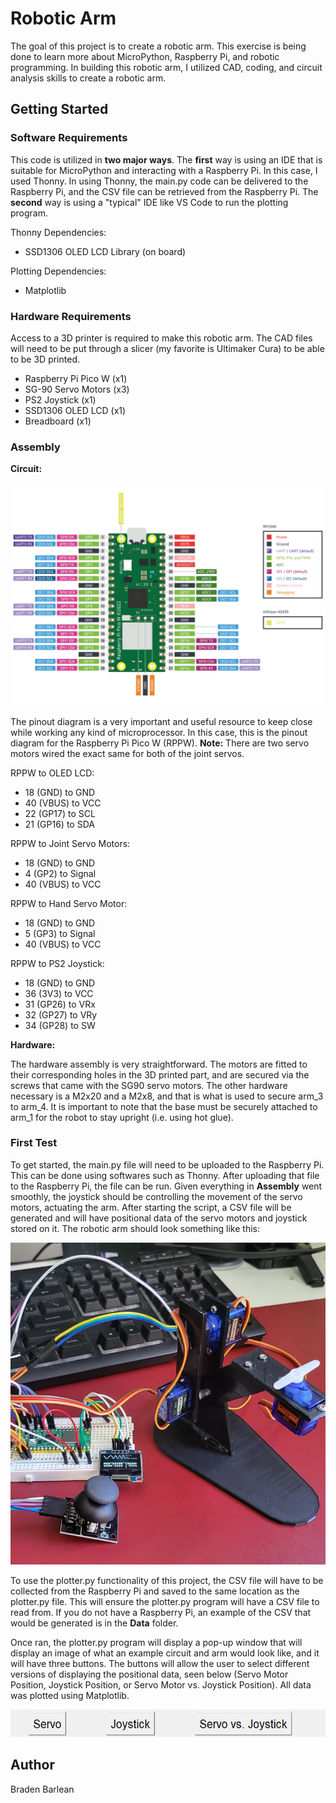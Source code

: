 # Robotic Arm 

The goal of this project is to create a robotic arm. This exercise is being done to learn more about MicroPython, Raspberry Pi, and robotic programming. In building this robotic arm, I utilized CAD, coding, and circuit analysis skills to create a robotic arm.

## Getting Started

### Software Requirements
This code is utilized in **two major ways**. The **first** way is using an IDE that is suitable for MicroPython and interacting with a Raspberry Pi. In this case, I used Thonny. In using Thonny, the main.py code can be delivered to the Raspberry Pi, and the CSV file can be retrieved from the Raspberry Pi. The **second** way is using a "typical"  IDE like VS Code to run the plotting program. 

Thonny Dependencies:
* SSD1306 OLED LCD Library (on board)

Plotting Dependencies:
* Matplotlib

### Hardware Requirements
Access to a 3D printer is required to make this robotic arm. The CAD files will need to be put through a slicer (my favorite is Ultimaker Cura) to be able to be 3D printed. 

* Raspberry Pi Pico W (x1)
* SG-90 Servo Motors (x3)
* PS2 Joystick (x1)
* SSD1306 OLED LCD (x1)
* Breadboard (x1)

### Assembly

**Circuit:**

![alt text](https://github.com/Braden5790/robotic_arm/blob/main/Images/picow-pinout.svg)

The pinout diagram is a very important and useful resource to keep close while working any kind of microprocessor. In this case, this is the pinout diagram for the Raspberry Pi Pico W (RPPW). **Note:** There are two servo motors wired the exact same for both of the joint servos.

RPPW to OLED LCD:

* 18 (GND) to GND 
* 40 (VBUS) to VCC
* 22 (GP17) to SCL
* 21 (GP16) to SDA

RPPW to Joint Servo Motors:

* 18 (GND) to GND
* 4 (GP2) to Signal
* 40 (VBUS) to VCC

RPPW to Hand Servo Motor:

* 18 (GND) to GND
* 5 (GP3) to Signal
* 40 (VBUS) to VCC

RPPW to PS2 Joystick:

* 18 (GND) to GND
* 36 (3V3) to VCC
* 31 (GP26) to VRx
* 32 (GP27) to VRy
* 34 (GP28) to SW


**Hardware:**

The hardware assembly is very straightforward. The motors are fitted to their corresponding holes in the 3D printed part, and are secured via the screws that came with the SG90 servo motors. The other hardware necessary is a M2x20 and a M2x8, and that is what is used to secure arm_3 to arm_4. It is important to note that the base must be securely attached to arm_1 for the robot to stay upright (i.e. using hot glue).

### First Test
To get started, the main.py file will need to be uploaded to the Raspberry Pi. This can be done using softwares such as Thonny. After uploading that file to the Raspberry Pi, the file can be run. Given everything in **Assembly** went smoothly, the joystick should be controlling the movement of the servo motors, actuating the arm. After starting the script, a CSV file will be generated and will have positional data of the servo motors and joystick stored on it. The robotic arm should look something like this:

![alt text](https://github.com/Braden5790/robotic_arm/blob/main/Images/robot_arm.png)

To use the plotter.py functionality of this project, the CSV file will have to be collected from the Raspberry Pi and saved to the same location as the plotter.py file. This will ensure the plotter.py program will have a CSV file to read from. If you do not have a Raspberry Pi, an example of the CSV that would be generated is in the **Data** folder.

Once ran, the plotter.py program will display a pop-up window that will display an image of what an example circuit and arm would look like, and it will have three buttons. The buttons will allow the user to select different versions of displaying the positional data, seen below (Servo Motor Position, Joystick Position, or Servo Motor vs. Joystick Position). All data was plotted using Matplotlib.

![alt text](https://github.com/Braden5790/robotic_arm/blob/main/Images/buttons.png)

## Author

Braden Barlean
